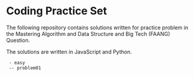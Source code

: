 # Coding Practice Set

The following repository contains solutions written for practice problem in the Mastering Algorithm and Data Structure and Big Tech (FAANG) Question.

The solutions are written in JavaScript and Python.

```
 - easy
 -- problem01
```
